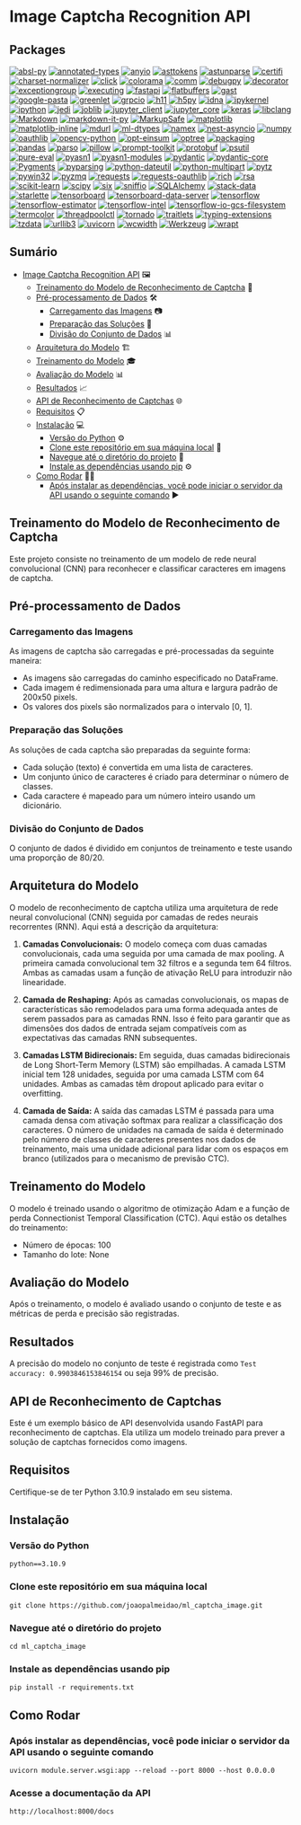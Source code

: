 # Image Captcha Recognition API

## Packages

[![absl-py](https://img.shields.io/badge/absl--py-2.1.0-blue)](https://pypi.org/project/absl-py/)
[![annotated-types](https://img.shields.io/badge/annotated--types-0.6.0-blue)](https://pypi.org/project/annotated-types/)
[![anyio](https://img.shields.io/badge/anyio-4.3.0-blue)](https://pypi.org/project/anyio/)
[![asttokens](https://img.shields.io/badge/asttokens-2.4.1-blue)](https://pypi.org/project/asttokens/)
[![astunparse](https://img.shields.io/badge/astunparse-1.6.3-blue)](https://pypi.org/project/astunparse/)
[![certifi](https://img.shields.io/badge/certifi-2024.2.2-blue)](https://pypi.org/project/certifi/)
[![charset-normalizer](https://img.shields.io/badge/charset--normalizer-3.3.2-blue)](https://pypi.org/project/charset-normalizer/)
[![click](https://img.shields.io/badge/click-8.1.7-blue)](https://pypi.org/project/click/)
[![colorama](https://img.shields.io/badge/colorama-0.4.6-blue)](https://pypi.org/project/colorama/)
[![comm](https://img.shields.io/badge/comm-0.2.2-blue)](https://pypi.org/project/comm/)
[![debugpy](https://img.shields.io/badge/debugpy-1.8.1-blue)](https://pypi.org/project/debugpy/)
[![decorator](https://img.shields.io/badge/decorator-5.1.1-blue)](https://pypi.org/project/decorator/)
[![exceptiongroup](https://img.shields.io/badge/exceptiongroup-1.2.1-blue)](https://pypi.org/project/exceptiongroup/)
[![executing](https://img.shields.io/badge/executing-2.0.1-blue)](https://pypi.org/project/executing/)
[![fastapi](https://img.shields.io/badge/fastapi-0.110.2-blue)](https://pypi.org/project/fastapi/)
[![flatbuffers](https://img.shields.io/badge/flatbuffers-24.3.25-blue)](https://pypi.org/project/flatbuffers/)
[![gast](https://img.shields.io/badge/gast-0.5.4-blue)](https://pypi.org/project/gast/)
[![google-pasta](https://img.shields.io/badge/google--pasta-0.2.0-blue)](https://pypi.org/project/google-pasta/)
[![greenlet](https://img.shields.io/badge/greenlet-3.0.3-blue)](https://pypi.org/project/greenlet/)
[![grpcio](https://img.shields.io/badge/grpcio-1.62.2-blue)](https://pypi.org/project/grpcio/)
[![h11](https://img.shields.io/badge/h11-0.14.0-blue)](https://pypi.org/project/h11/)
[![h5py](https://img.shields.io/badge/h5py-3.11.0-blue)](https://pypi.org/project/h5py/)
[![idna](https://img.shields.io/badge/idna-3.7-blue)](https://pypi.org/project/idna/)
[![ipykernel](https://img.shields.io/badge/ipykernel-6.29.4-blue)](https://pypi.org/project/ipykernel/)
[![ipython](https://img.shields.io/badge/ipython-8.23.0-blue)](https://pypi.org/project/ipython/)
[![jedi](https://img.shields.io/badge/jedi-0.19.1-blue)](https://pypi.org/project/jedi/)
[![joblib](https://img.shields.io/badge/joblib-1.4.0-blue)](https://pypi.org/project/joblib/)
[![jupyter_client](https://img.shields.io/badge/jupyter__client-8.6.1-blue)](https://pypi.org/project/jupyter-client/)
[![jupyter_core](https://img.shields.io/badge/jupyter__core-5.7.2-blue)](https://pypi.org/project/jupyter-core/)
[![keras](https://img.shields.io/badge/keras-2.15.0-blue)](https://pypi.org/project/keras/)
[![libclang](https://img.shields.io/badge/libclang-18.1.1-blue)](https://pypi.org/project/libclang/)
[![Markdown](https://img.shields.io/badge/Markdown-3.6-blue)](https://pypi.org/project/Markdown/)
[![markdown-it-py](https://img.shields.io/badge/markdown--it--py-3.0.0-blue)](https://pypi.org/project/markdown-it-py/)
[![MarkupSafe](https://img.shields.io/badge/MarkupSafe-2.1.5-blue)](https://pypi.org/project/MarkupSafe/)
[![matplotlib](https://img.shields.io/badge/matplotlib-3.8.4-blue)](https://pypi.org/project/matplotlib/)
[![matplotlib-inline](https://img.shields.io/badge/matplotlib--inline-0.1.7-blue)](https://pypi.org/project/matplotlib-inline/)
[![mdurl](https://img.shields.io/badge/mdurl-0.1.2-blue)](https://pypi.org/project/mdurl/)
[![ml-dtypes](https://img.shields.io/badge/ml--dtypes-0.3.2-blue)](https://pypi.org/project/ml-dtypes/)
[![namex](https://img.shields.io/badge/namex-0.0.8-blue)](https://pypi.org/project/namex/)
[![nest-asyncio](https://img.shields.io/badge/nest--asyncio-1.6.0-blue)](https://pypi.org/project/nest-asyncio/)
[![numpy](https://img.shields.io/badge/numpy-1.26.4-blue)](https://pypi.org/project/numpy/)
[![oauthlib](https://img.shields.io/badge/oauthlib-3.2.2-blue)](https://pypi.org/project/oauthlib/)
[![opencv-python](https://img.shields.io/badge/opencv--python-4.9.0.80-blue)](https://pypi.org/project/opencv-python/)
[![opt-einsum](https://img.shields.io/badge/opt--einsum-3.3.0-blue)](https://pypi.org/project/opt-einsum/)
[![optree](https://img.shields.io/badge/optree-0.11.0-blue)](https://pypi.org/project/optree/)
[![packaging](https://img.shields.io/badge/packaging-24.0-blue)](https://pypi.org/project/packaging/)
[![pandas](https://img.shields.io/badge/pandas-2.2.2-blue)](https://pypi.org/project/pandas/)
[![parso](https://img.shields.io/badge/parso-0.8.4-blue)](https://pypi.org/project/parso/)
[![pillow](https://img.shields.io/badge/pillow-10.3.0-blue)](https://pypi.org/project/pillow/)
[![prompt-toolkit](https://img.shields.io/badge/prompt--toolkit-3.0.43-blue)](https://pypi.org/project/prompt-toolkit/)
[![protobuf](https://img.shields.io/badge/protobuf-4.25.3-blue)](https://pypi.org/project/protobuf/)
[![psutil](https://img.shields.io/badge/psutil-5.9.8-blue)](https://pypi.org/project/psutil/)
[![pure-eval](https://img.shields.io/badge/pure--eval-0.2.2-blue)](https://pypi.org/project/pure-eval/)
[![pyasn1](https://img.shields.io/badge/pyasn1-0.6.0-blue)](https://pypi.org/project/pyasn1/)
[![pyasn1-modules](https://img.shields.io/badge/pyasn1__modules-0.4.0-blue)](https://pypi.org/project/pyasn1-modules/)
[![pydantic](https://img.shields.io/badge/pydantic-2.7.0-blue)](https://pypi.org/project/pydantic/)
[![pydantic-core](https://img.shields.io/badge/pydantic__core-2.18.1-blue)](https://pypi.org/project/pydantic-core/)
[![Pygments](https://img.shields.io/badge/Pygments-2.17.2-blue)](https://pypi.org/project/Pygments/)
[![pyparsing](https://img.shields.io/badge/pyparsing-3.1.2-blue)](https://pypi.org/project/pyparsing/)
[![python-dateutil](https://img.shields.io/badge/python--dateutil-2.9.0.post0-blue)](https://pypi.org/project/python-dateutil/)
[![python-multipart](https://img.shields.io/badge/python--multipart-0.0.9-blue)](https://pypi.org/project/python-multipart/)
[![pytz](https://img.shields.io/badge/pytz-2024.1-blue)](https://pypi.org/project/pytz/)
[![pywin32](https://img.shields.io/badge/pywin32-306-blue)](https://pypi.org/project/pywin32/)
[![pyzmq](https://img.shields.io/badge/pyzmq-26.0.2-blue)](https://pypi.org/project/pyzmq/)
[![requests](https://img.shields.io/badge/requests-2.31.0-blue)](https://pypi.org/project/requests/)
[![requests-oauthlib](https://img.shields.io/badge/requests--oauthlib-2.0.0-blue)](https://pypi.org/project/requests-oauthlib/)
[![rich](https://img.shields.io/badge/rich-13.7.1-blue)](https://pypi.org/project/rich/)
[![rsa](https://img.shields.io/badge/rsa-4.9-blue)](https://pypi.org/project/rsa/)
[![scikit-learn](https://img.shields.io/badge/scikit--learn-1.4.2-blue)](https://pypi.org/project/scikit-learn/)
[![scipy](https://img.shields.io/badge/scipy-1.13.0-blue)](https://pypi.org/project/scipy/)
[![six](https://img.shields.io/badge/six-1.16.0-blue)](https://pypi.org/project/six/)
[![sniffio](https://img.shields.io/badge/sniffio-1.3.1-blue)](https://pypi.org/project/sniffio/)
[![SQLAlchemy](https://img.shields.io/badge/SQLAlchemy-2.0.29-blue)](https://pypi.org/project/SQLAlchemy/)
[![stack-data](https://img.shields.io/badge/stack--data-0.6.3-blue)](https://pypi.org/project/stack-data/)
[![starlette](https://img.shields.io/badge/starlette-0.37.2-blue)](https://pypi.org/project/starlette/)
[![tensorboard](https://img.shields.io/badge/tensorboard-2.15.2-blue)](https://pypi.org/project/tensorboard/)
[![tensorboard-data-server](https://img.shields.io/badge/tensorboard--data--server-0.7.2-blue)](https://pypi.org/project/tensorboard-data-server/)
[![tensorflow](https://img.shields.io/badge/tensorflow-2.15.1-blue)](https://pypi.org/project/tensorflow/)
[![tensorflow-estimator](https://img.shields.io/badge/tensorflow--estimator-2.15.0-blue)](https://pypi.org/project/tensorflow-estimator/)
[![tensorflow-intel](https://img.shields.io/badge/tensorflow--intel-2.15.1-blue)](https://pypi.org/project/tensorflow-intel/)
[![tensorflow-io-gcs-filesystem](https://img.shields.io/badge/tensorflow--io--gcs--filesystem-0.31.0-blue)](https://pypi.org/project/tensorflow-io-gcs-filesystem/)
[![termcolor](https://img.shields.io/badge/termcolor-2.4.0-blue)](https://pypi.org/project/termcolor/)
[![threadpoolctl](https://img.shields.io/badge/threadpoolctl-3.4.0-blue)](https://pypi.org/project/threadpoolctl/)
[![tornado](https://img.shields.io/badge/tornado-6.4-blue)](https://pypi.org/project/tornado/)
[![traitlets](https://img.shields.io/badge/traitlets-5.14.3-blue)](https://pypi.org/project/traitlets/)
[![typing-extensions](https://img.shields.io/badge/typing__extensions-4.11.0-blue)](https://pypi.org/project/typing-extensions/)
[![tzdata](https://img.shields.io/badge/tzdata-2024.1-blue)](https://pypi.org/project/tzdata/)
[![urllib3](https://img.shields.io/badge/urllib3-2.2.1-blue)](https://pypi.org/project/urllib3/)
[![uvicorn](https://img.shields.io/badge/uvicorn-0.29.0-blue)](https://pypi.org/project/uvicorn/)
[![wcwidth](https://img.shields.io/badge/wcwidth-0.2.13-blue)](https://pypi.org/project/wcwidth/)
[![Werkzeug](https://img.shields.io/badge/Werkzeug-3.0.2-blue)](https://pypi.org/project/Werkzeug/)
[![wrapt](https://img.shields.io/badge/wrapt-1.14.1-blue)](https://pypi.org/project/wrapt/)

## Sumário

- [Image Captcha Recognition API](#image-captcha-recognition-api) 🖼️
  - [Treinamento do Modelo de Reconhecimento de Captcha](#treinamento-do-modelo-de-reconhecimento-de-captcha) 🧠
  - [Pré-processamento de Dados](#pré-processamento-de-dados) 🛠️
    - [Carregamento das Imagens](#carregamento-das-imagens) 📷
    - [Preparação das Soluções](#preparação-das-soluções) 📝
    - [Divisão do Conjunto de Dados](#divisão-do-conjunto-de-dados) 📊
  - [Arquitetura do Modelo](#arquitetura-do-modelo) 🏗️
  - [Treinamento do Modelo](#treinamento-do-modelo) 🎓
  - [Avaliação do Modelo](#avaliação-do-modelo) 📊
  - [Resultados](#resultados) 📈
  - [API de Reconhecimento de Captchas](#api-de-reconhecimento-de-captchas) 🌐
  - [Requisitos](#requisitos) 📋
  - [Instalação](#instalação) 💻
    - [Versão do Python](#versão-do-python) ⚙️
    - [Clone este repositório em sua máquina local](#clone-este-repositório-em-sua-máquina-local) 🔄
    - [Navegue até o diretório do projeto](#navegue-até-o-diretório-do-projeto) 📁
    - [Instale as dependências usando pip](#instale-as-dependências-usando-pip) ⚙️
  - [Como Rodar](#como-rodar) 🏃‍♂️
    - [Após instalar as dependências, você pode iniciar o servidor da API usando o seguinte comando](#após-instalar-as-dependências-você-pode-iniciar-o-servidor-da-api-usando-o-seguinte-comando) ▶️

## Treinamento do Modelo de Reconhecimento de Captcha

Este projeto consiste no treinamento de um modelo de rede neural convolucional (CNN) para reconhecer e classificar caracteres em imagens de captcha.

## Pré-processamento de Dados

### Carregamento das Imagens

As imagens de captcha são carregadas e pré-processadas da seguinte maneira:

- As imagens são carregadas do caminho especificado no DataFrame.
- Cada imagem é redimensionada para uma altura e largura padrão de 200x50 pixels.
- Os valores dos pixels são normalizados para o intervalo [0, 1].

### Preparação das Soluções

As soluções de cada captcha são preparadas da seguinte forma:

- Cada solução (texto) é convertida em uma lista de caracteres.
- Um conjunto único de caracteres é criado para determinar o número de classes.
- Cada caractere é mapeado para um número inteiro usando um dicionário.

### Divisão do Conjunto de Dados

O conjunto de dados é dividido em conjuntos de treinamento e teste usando uma proporção de 80/20.

## Arquitetura do Modelo

O modelo de reconhecimento de captcha utiliza uma arquitetura de rede neural convolucional (CNN) seguida por camadas de redes neurais recorrentes (RNN). Aqui está a descrição da arquitetura:

1. **Camadas Convolucionais:** O modelo começa com duas camadas convolucionais, cada uma seguida por uma camada de max pooling. A primeira camada convolucional tem 32 filtros e a segunda tem 64 filtros. Ambas as camadas usam a função de ativação ReLU para introduzir não linearidade.

2. **Camada de Reshaping:** Após as camadas convolucionais, os mapas de características são remodelados para uma forma adequada antes de serem passados para as camadas RNN. Isso é feito para garantir que as dimensões dos dados de entrada sejam compatíveis com as expectativas das camadas RNN subsequentes.

3. **Camadas LSTM Bidirecionais:** Em seguida, duas camadas bidirecionais de Long Short-Term Memory (LSTM) são empilhadas. A camada LSTM inicial tem 128 unidades, seguida por uma camada LSTM com 64 unidades. Ambas as camadas têm dropout aplicado para evitar o overfitting.

4. **Camada de Saída:** A saída das camadas LSTM é passada para uma camada densa com ativação softmax para realizar a classificação dos caracteres. O número de unidades na camada de saída é determinado pelo número de classes de caracteres presentes nos dados de treinamento, mais uma unidade adicional para lidar com os espaços em branco (utilizados para o mecanismo de previsão CTC).

## Treinamento do Modelo

O modelo é treinado usando o algoritmo de otimização Adam e a função de perda Connectionist Temporal Classification (CTC). Aqui estão os detalhes do treinamento:

- Número de épocas: 100
- Tamanho do lote: None

## Avaliação do Modelo

Após o treinamento, o modelo é avaliado usando o conjunto de teste e as métricas de perda e precisão são registradas.

## Resultados

A precisão do modelo no conjunto de teste é registrada como `Test accuracy: 0.9903846153846154` ou seja 99% de precisão.

## API de Reconhecimento de Captchas

Este é um exemplo básico de API desenvolvida usando FastAPI para reconhecimento de captchas. Ela utiliza um modelo treinado para prever a solução de captchas fornecidos como imagens.

## Requisitos

Certifique-se de ter Python 3.10.9 instalado em seu sistema.

## Instalação

### Versão do Python

`python==3.10.9`

### Clone este repositório em sua máquina local

`git clone https://github.com/joaopalmeidao/ml_captcha_image.git`

### Navegue até o diretório do projeto

`cd ml_captcha_image`

### Instale as dependências usando pip

`pip install -r requirements.txt`

## Como Rodar

### Após instalar as dependências, você pode iniciar o servidor da API usando o seguinte comando

`uvicorn module.server.wsgi:app --reload --port 8000 --host 0.0.0.0`

### Acesse a documentação da API

`http://localhost:8000/docs`
